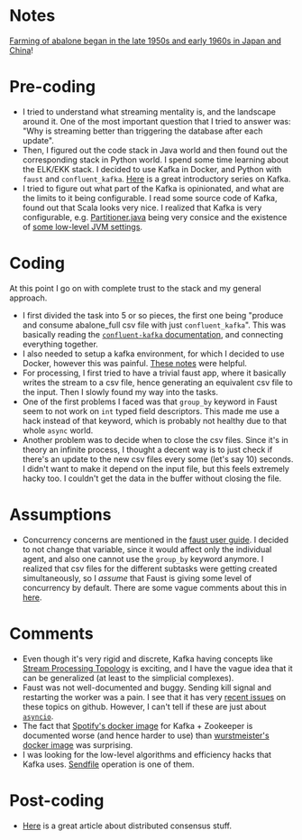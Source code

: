 # Notes

[Farming of abalone began in the late 1950s and early 1960s in Japan and China](http://www.fishtech.com/abaloneinfo.html)!

# Pre-coding

- I tried to understand what streaming mentality is, and the landscape around it. One of the most important question that I tried to answer was: "Why is streaming better than triggering the database after each update".
- Then, I figured out the code stack in Java world and then found out the corresponding stack in Python world. I spend some time learning about the ELK/EKK stack. I decided to use Kafka in Docker, and Python with `faust` and `confluent_kafka`. [Here](https://www.youtube.com/watch?v=-DyWhcX3Dpc&list=PLa7VYi0yPIH2PelhRHoFR5iQgflg-y6JA) is a great introductory series on Kafka.
- I tried to figure out what part of the Kafka is opinionated, and what are the limits to it being configurable. I read some source code of Kafka, found out that Scala looks very nice. I realized that Kafka is very configurable, e.g. [Partitioner.java](https://github.com/apache/kafka/blob/trunk/clients/src/main/java/org/apache/kafka/clients/producer/Partitioner.java) being very consice and the existence of [some low-level JVM settings](http://kafka.apache.org/documentation.html#java).


# Coding
At this point I go on with complete trust to the stack and my general approach.
- I first divided the task into 5 or so pieces, the first one being "produce and consume abalone_full csv file with just `confluent_kafka`". This was basically reading the [`confluent-kafka` documentation](https://docs.confluent.io/clients-confluent-kafka-python/current/overview.html), and connecting everything together.
- I also needed to setup a kafka environment, for which I decided to use Docker, however this was painful. [These notes](https://jaceklaskowski.gitbooks.io/apache-kafka/content/kafka-docker.html) were helpful.
- For processing, I first tried to have a trivial faust app, where it basically writes the stream to a csv file, hence generating an equivalent csv file to the input. Then I slowly found my way into the tasks.
- One of the first problems I faced was that `group_by` keyword in Faust seem to not work on `int` typed field descriptors. This made me use a hack instead of that keyword, which is probably not healthy due to that whole `async` world.
- Another problem was to decide when to close the csv files. Since it's in theory an infinite process, I thought a decent way is to just check if there's an update to the new csv files every some (let's say 10) seconds. I didn't want to make it depend on the input file, but this feels extremely hacky too. I couldn't get the data in the buffer without closing the file.


# Assumptions

- Concurrency concerns are mentioned in the [faust user guide](https://faust.readthedocs.io/en/latest/userguide/agents.html#concurrency). I decided to not change that variable, since it would affect only the individual agent, and also one cannot use the `group_by` keyword anymore. I realized that csv files for the different subtasks were getting created simultaneously, so I *assume* that Faust is giving some level of concurrency by default. There are some vague comments about this in [here](https://faust.readthedocs.io/en/latest/userguide/streams.html#message-life-cycle).


# Comments
- Even though it's very rigid and discrete, Kafka having concepts like [Stream Processing Topology](https://kafka.apache.org/0102/documentation/streams/core-concepts) is exciting, and I have the vague idea that it can be generalized (at least to the simplicial complexes).
- Faust was not well-documented and buggy. Sending kill signal and restarting the worker was a pain. I see that it has very [recent issues](https://github.com/robinhood/faust/issues/711) on these topics on github. However, I can't tell if these are just about [`asyncio`](https://stackoverflow.com/questions/48562893/how-to-gracefully-terminate-an-asyncio-script-with-ctrl-c).
- The fact that [Spotify's docker image](https://github.com/spotify/docker-kafka) for Kafka + Zookeeper is documented worse (and hence harder to use) than [wurstmeister's docker image](https://github.com/wurstmeister/kafka-docker) was surprising.
- I was looking for the low-level algorithms and efficiency hacks that Kafka uses. [Sendfile](https://www.oreilly.com/library/view/architecting-data-intensive-applications/9781786465092/9fc04120-fdda-4453-af7c-e89fd9f1dc31.xhtml) operation is one of them.

# Post-coding
- [Here](https://www.confluent.io/blog/distributed-consensus-reloaded-apache-zookeeper-and-replication-in-kafka/) is a great article about distributed consensus stuff.
